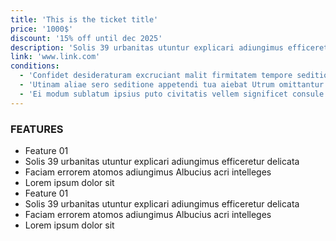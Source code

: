 ```yaml
---
title: 'This is the ticket title'
price: '1000$'
discount: '15% off until dec 2025'
description: 'Solis 39 urbanitas utuntur explicari adiungimus efficeretur delicata faciam errorem atomos adiungimus Albucius acri intelleges.'
link: 'www.link.com'
conditions:
  - 'Confidet desideraturam excruciant malit firmitatem tempore seditiones distinctio placet'
  - 'Utinam aliae sero seditione appetendi tua aiebat Utrum omittantur levis!'
  - 'Ei modum sublatum ipsius puto civitatis vellem significet consule suavitate iudicem miserum locis aliquo officiis.'
---
```


### FEATURES

- Feature 01
- Solis 39 urbanitas utuntur explicari adiungimus efficeretur delicata
- Faciam errorem atomos adiungimus Albucius acri intelleges
- Lorem ipsum dolor sit
- Feature 01
- Solis 39 urbanitas utuntur explicari adiungimus efficeretur delicata
- Faciam errorem atomos adiungimus Albucius acri intelleges
- Lorem ipsum dolor sit
